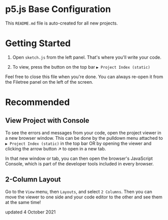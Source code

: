 # p5.js Base Configuration
This `README.md` file is auto-created for all new projects.

# Getting Started

1. Open `sketch.js` from the left panel. That's where you'll write  your code.

1. To view, press the button on the top bar `▶️ Project Index (static)`

Feel free to close this file when you're done. You can always re-open it from the Filetree panel on the left of the screen.

# Recommended

## View Project with Console
To see the errors and messages from your code, open the project viewer in a new browser window. This can be done by the pulldown menu attached to `▶️ Project Index (static)` in the top bar OR by opening the viewer and clicking the arrow button ↗️ to open in a new tab.

In that new window or tab, you can then open the browser's JavaScript Console, which is part of the developer tools included in every browser.

## 2-Column Layout
Go to the `View` menu, then `Layouts`, and select `2 Columns`. Then you can move the viewer to  one side and your code editor to the other and see them at the same time!

updated 4 October 2021

